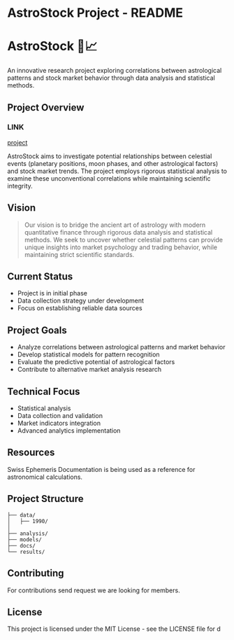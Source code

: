 # AstroStock Project - README

# AstroStock 🌟📈

An innovative research project exploring correlations between astrological patterns and stock market behavior through data analysis and statistical methods.

## Project Overview
### LINK
[project]('https://www.notion.so/AstroStock-2035d46f51f780feb48afcca44ded3d5?source=copy_link')

AstroStock aims to investigate potential relationships between celestial events (planetary positions, moon phases, and other astrological factors) and stock market trends. The project employs rigorous statistical analysis to examine these unconventional correlations while maintaining scientific integrity.

## Vision

> Our vision is to bridge the ancient art of astrology with modern quantitative finance through rigorous data analysis and statistical methods. We seek to uncover whether celestial patterns can provide unique insights into market psychology and trading behavior, while maintaining strict scientific standards.
> 

## Current Status

- Project is in initial phase
- Data collection strategy under development
- Focus on establishing reliable data sources

## Project Goals

- Analyze correlations between astrological patterns and market behavior
- Develop statistical models for pattern recognition
- Evaluate the predictive potential of astrological factors
- Contribute to alternative market analysis research

## Technical Focus

- Statistical analysis
- Data collection and validation
- Market indicators integration
- Advanced analytics implementation

## Resources

Swiss Ephemeris Documentation is being used as a reference for astronomical calculations.

## Project Structure

```
├── data/
│   ├── 1990/
│   
├── analysis/
├── models/
├── docs/
└── results/

```

## Contributing

For contributions send request we are looking for members.

## License

This project is licensed under the MIT License - see the LICENSE file for d
